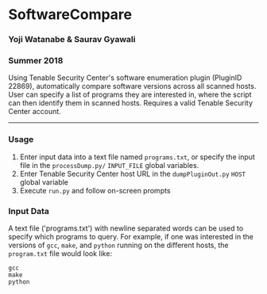 # SoftwareCompare
### Yoji Watanabe & Saurav Gyawali
### Summer 2018
Using Tenable Security Center's software enumeration plugin (PluginID 22869), automatically compare software versions across all scanned hosts. User can specify a list of programs they are interested in, where the script can then identify them in scanned hosts. Requires a valid Tenable Security Center account.
***

### Usage
1. Enter input data into a text file named `programs.txt`, or specify the input file in the `processDump.py/` `INPUT_FILE` global variables.
2. Enter Tenable Security Center host URL in the `dumpPluginOut.py` `HOST` global variable
3. Execute `run.py` and follow on-screen prompts

### Input Data
A text file ('programs.txt') with newline separated words can be used to specify which programs to query. For example, if one was interested in the versions of `gcc`, `make`, and `python` running on the different hosts, the `program.txt` file would look like:
```
gcc
make
python
``` 

